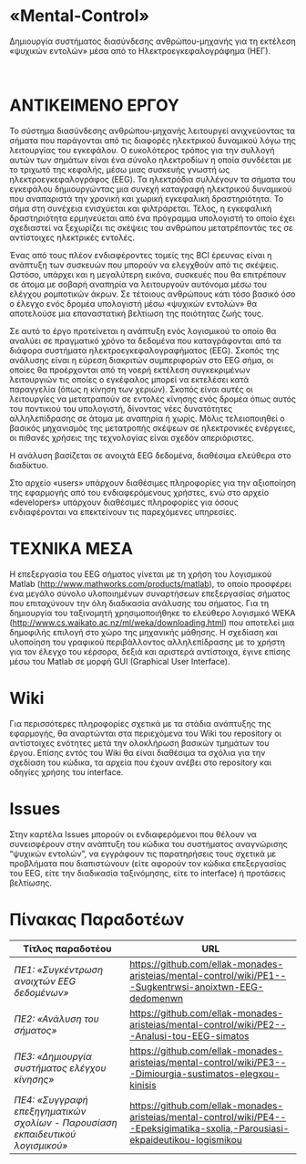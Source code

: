 «Mental-Control»
================

Δημιουργία συστήματος διασύνδεσης ανθρώπου-μηχανής για τη εκτέλεση «ψυχικών
εντολών» μέσα από το Ηλεκτροεγκεφαλογράφημα (ΗΕΓ).

 

ΑΝΤΙΚΕΙΜΕΝΟ ΕΡΓΟΥ
=================

Το σύστημα διασύνδεσης ανθρώπου-μηχανής λειτουργεί ανιχνεύοντας τα σήματα που
παράγονται από τις διαφορές ηλεκτρικού δυναμικού λόγω της λειτουργίας του
εγκεφάλου. Ο ευκολότερος τρόπος για την συλλογή αυτών των σημάτων είναι ένα
σύνολο ηλεκτροδίων η οποία συνδέεται με το τριχωτό της κεφαλής, μέσω μιας
συσκευής γνωστή ως ηλεκτροεγκεφαλογράφος (EEG). Τα ηλεκτρόδια συλλέγουν τα
σήματα του εγκεφάλου δημιουργώντας μια συνεχή καταγραφή ηλεκτρικού δυναμικού που
αναπαριστά την χρονική και χωρική εγκεφαλική δραστηριότητα. Το σήμα στη συνέχεια
ενισχύεται και φιλτράρεται. Τέλος, η εγκεφαλική δραστηριότητα ερμηνεύεται από
ένα πρόγραμμα υπολογιστή το οποίο έχει σχεδιαστεί να ξεχωρίζει τις σκέψεις του
ανθρώπου μετατρέποντάς τες σε αντίστοιχες ηλεκτρικές εντολές.

Ένας από τους πλέον ενδιαφέροντες τομείς της BCI έρευνας είναι η ανάπτυξη των
συσκευών που μπορούν να ελεγχθούν από τις σκέψεις. Ωστόσο, υπάρχει και η
μεγαλύτερη εικόνα, συσκευές που θα επιτρέπουν σε άτομα με σοβαρή αναπηρία να
λειτουργούν αυτόνομα μέσω του ελέγχου ρομποτικών άκρων. Σε τέτοιους ανθρώπους
κάτι τόσο βασικό όσο ο έλεγχο ενός δρομέα υπολογιστή μέσω «ψυχικών εντολών» θα
αποτελούσε μια επαναστατική βελτίωση της ποιότητας ζωής τους.

Σε αυτό το έργο προτείνεται η ανάπτυξη ενός λογισμικού το οποίο θα αναλύει σε
πραγματικό χρόνο τα δεδομένα που καταγράφονται από τα διάφορα συστήματα
ηλεκτροεγκεφαλογραφήματος (EEG). Σκοπός της ανάλυσης είναι η εύρεση διακριτών
συμπεριφορών στο EEG σήμα, οι οποίες θα προέρχονται από τη νοερή εκτέλεση
συγκεκριμένων λειτουργιών τις οποίες ο εγκέφαλος μπορεί να εκτελέσει κατά
παραγγελία (όπως η κίνηση των χεριών). Σκοπός είναι αυτές οι λειτουργίες να
μετατραπούν σε εντολές κίνησης ενός δρομέα όπως αυτός του ποντικιού του
υπολογιστή, δίνοντας νέες δυνατότητες αλληλεπίδρασης σε άτομα με αναπηρία ή
χωρίς. Μόλις τελειοποιηθεί ο βασικός μηχανισμός της μετατροπής σκέψεων σε
ηλεκτρονικές ενέργειες, οι πιθανές χρήσεις της τεχνολογίας είναι σχεδόν
απεριόριστες.

Η ανάλυση βασίζεται σε ανοιχτά EEG δεδομένα, διαθέσιμα ελεύθερα στο διαδίκτυο.

Στο αρχείο «users» υπάρχουν διαθέσιμες πληροφορίες για την αξιοποίηση της
εφαρμογής από του ενδιαφερόμενους χρήστες, ενώ στο αρχείο «developers» υπάρχουν
διαθέσιμες πληροφορίες για όσους ενδιαφέρονται να επεκτείνουν τις παρεχόμενες
υπηρεσίες.

ΤΕΧΝΙΚΑ ΜΕΣΑ
============

Η επεξεργασία του EEG σήματος γίνεται με τη χρήση του λογισμικού Matlab
(http://www.mathworks.com/products/matlab), το οποίο προσφέρει ένα μεγάλο σύνολο
υλοποιημένων συναρτήσεων επεξεργασίας σήματος που επιταχύνουν την όλη διαδικασία
ανάλυσης του σήματος. Για τη δημιουργία του ταξινομητή χρησιμοποιήθηκε το
ελεύθερο λογισμικό WEKA (http://www.cs.waikato.ac.nz/ml/weka/downloading.html)
που αποτελεί μια δημοφιλής επιλογή στο χώρο της μηχανικής μάθησης. Η σχεδίαση
και υλοποίηση του γραφικού περιβάλλοντος αλληλεπίδρασης με το χρήστη για τον
έλεγχο του κέρσορα, δεξιά και αριστερά αντίστοιχα, έγινε επίσης μέσω του Matlab
σε μορφή GUI (Graphical User Interface).

Wiki
====

Για περισσότερες πληροφορίες σχετικά με τα στάδια ανάπτυξης της εφαρμογής, θα
αναρτώνται στα περιεχόμενα του Wiki του repository οι αντίστοιχες ενότητες μετά
την ολοκλήρωση βασικών τμημάτων του έργου. Επίσης εντός του Wiki θα είναι
διαθέσιμα τα σχόλια για την σχεδίαση του κώδικα, τα αρχεία που έχουν ανέβει στο
repository και οδηγίες χρήσης του interface.

Issues
======

Στην καρτέλα Issues μπορούν οι ενδιαφερόμενοι που θέλουν να συνεισφέρουν στην
ανάπτυξη του κώδικα του συστήματος αναγνώρισης “ψυχικών εντολών”, να εγγράφουν
τις παρατηρήσεις τους σχετικά με προβλήματα που διαπιστώνουν (είτε αφορούν τον
κώδικα επεξεργασίας του EEG, είτε την διαδικασία ταξινόμησης, είτε το interface)
ή προτάσεις βελτίωσης.

Πίνακας Παραδοτέων
==================

| **Τίτλος παραδοτέου**                                                          | **URL**                                                                                                                           |
|--------------------------------------------------------------------------------|-----------------------------------------------------------------------------------------------------------------------------------|
| *ΠΕ1: «Συγκέντρωση ανοιχτών EEG δεδομένων»*                                    | <https://github.com/ellak-monades-aristeias/mental-control/wiki/PE1---Sugkentrwsi-anoixtwn-EEG-dedomenwn>                         |
| *ΠΕ2: «Ανάλυση του σήματος»*                                                   | <https://github.com/ellak-monades-aristeias/mental-control/wiki/PE2---Analusi-tou-EEG-simatos>                                    |
| *ΠΕ3: «Δημιουργία συστήματος ελέγχου κίνησης»*                                 | <https://github.com/ellak-monades-aristeias/mental-control/wiki/PE3---Dimiourgia-sustimatos-elegxou-kinisis>                      |
| *ΠΕ4: «Συγγραφή επεξηγηματικών σχολίων - Παρουσίαση εκπαιδευτικού λογισμικού»* | <https://github.com/ellak-monades-aristeias/mental-control/wiki/PE4---Epeksigimatika-sxolia,-Parousiasi-ekpaideutikou-logismikou> |

 
